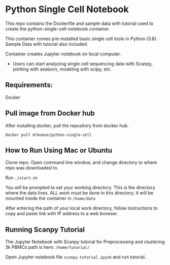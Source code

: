 # Python Single Cell Notebook
This repo contains the Dockerfile and sample data with tutorial used to create the python-single-cell-notebook container. 

This container comes pre-installed basic single cell tools in Python (3.8). Sample Data with tutorial also included.

Container creates Jupyter notebook on local computer. 
- Users can start analyzing single cell sequencing data with Scanpy, plotting with seaborn, modeling with scipy, etc.  

## Requirements:
Docker

## Pull image from Docker hub 
After installing docker, pull the repository from docker hub. 

```docker pull drbueno/python-single-cell```

## How to Run Using Mac or Ubuntu 
Clone repo. Open command line window, and change directory to where repo was downloaded to. 

Run 
```./start.sh```

You will be prompted to set your working directory. This is the directory where the data lives. 
ALL work must be done in this directory. It will be mounted inside the container in ```/home/data```

After entering the path of your local work directory, follow instructions to copy and paste link with 
IP address to a web browser.


## Running Scanpy Tutorial

The Jupyter Notebook with Scanpy tutorial for Preprocessing and clustering 3k PBMCs path is here:
```/home/tutorial/```

Open Jupyter notebook file ```scanpy-tutorial.ipynb``` and run tutorial. 








